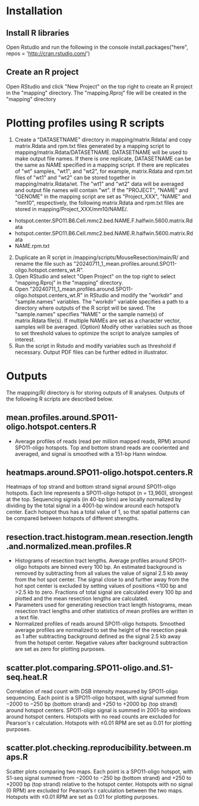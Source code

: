 # Installation

## Install R libraries
Open Rstudio and run the following in the console
install.packages("here", repos = 'http://cran.rstudio.com/')

## Create an R project
Open RStudio and click "New Project" on the top right to create an R project in the "mapping" directory. The "mapping.Rproj" file will be created in the "mapping" directory


# Plotting profiles using R scripts
1. Create a "DATASETNAME" directory in mapping/matrix.Rdata/ and copy matrix.Rdata and rpm.txt files generated by a mapping script to mapping/matrix.Rdata/DATASETNAME. DATASETNAME will be used to make output file names. If there is one replicate, DATASETNAME can be the same as NAME specified in a mapping script. If there are replicates of "wt" samples, "wt1", and "wt2", for example, matrix.Rdata and rpm.txt files of "wt1" and "wt2" can be stored together in mapping/matrix.Rdata/wt. The "wt1" and "wt2" data will be averaged and output file names will contain "wt". If the "PROJECT", "NAME" and "GENOME" in the mapping script are set as "Project_XXX", "NAME" and "mm10", respectively, the following matrix.Rdata and rpm.txt files are stored in mapping/Project_XXX/mm10/NAME/.
- hotspot.center.SPO11.B6.Cell.mmc2.bed.NAME.F.halfwin.5600.matrix.Rdata
- hotspot.center.SPO11.B6.Cell.mmc2.bed.NAME.R.halfwin.5600.matrix.Rdata
- NAME.rpm.txt
2. Duplicate an R script in /mapping/scripts/MouseResection/main/R/ and rename the file such as "20240711_1_mean.profiles.around.SPO11-oligo.hotspot.centers_wt.R".
3. Open RStudio and select "Open Project" on the top right to select "mapping.Rproj" in the "mapping" directory.
4. Open "20240711_1_mean.profiles.around.SPO11-oligo.hotspot.centers_wt.R" in RStudio and modify the "workdir" and "sample.names" variables. The "workdir" variable specifies a path to a directory where outputs of the R script will be saved. The "sample.names" specifies "NAME" or the sample name(s) of matrix.Rdata file(s). If multiple NAMEs are set as a character vector, samples will be averaged. (Option) Modify other variables such as those to set threshold values to optimize the script to analyze samples of interest.
5. Run the script in Rstudo and modify variables such as threshold if necessary. Output PDF files can be further edited in illustrator.


# Outputs
The mapping/R/ directory is for storing outputs of R analyses. Outputs of the following R scripts are described below.

## mean.profiles.around.SPO11-oligo.hotspot.centers.R
- Average profiles of reads (read per million mapped reads, RPM) around SPO11-oligo hotspots. Top and bottom strand reads are cooriented and averaged, and signal is smoothed with a 151-bp Hann window. 

## heatmaps.around.SPO11-oligo.hotspot.centers.R
Heatmaps of top strand and bottom strand signal around SPO11-oligo hotspots. Each line represents a SPO11-oligo hotspot (n = 13,960), strongest at the top. Sequencing signals (in 40-bp bins) are locally normalized by dividing by the total signal in a 4001-bp window around each hotspot’s center. Each hotspot thus has a total value of 1, so that spatial patterns can be compared between hotspots of different strengths.

## resection.tract.histogram.mean.resection.length.and.normalized.mean.profiles.R
- Histograms of resection tract lengths. Average profiles around SPO11-oligo hotspots are binned every 100 bp. An estimated background is removed by subtracting from all values the value of signal 2.5 kb away from the hot spot center. The signal close to and further away from the hot spot center is excluded by setting values of positions <100 bp and >2.5 kb to zero. Fractions of total signal are calculated every 100 bp and plotted and the mean resection lengths are calculated. 
- Parameters used for generating resection tract length histograms, mean resection tract lengths and other statistics of mean profiles are written in a text file.
- Normalized profiles of reads around SPO11-oligo hotspots. Smoothed average profiles are normalized to set the height of the resection peak as 1 after subtracting background defined as the signal 2.5 kb away from the hotspot center. Negative values after background subtraction are set as zero for plotting purposes.

## scatter.plot.comparing.SPO11-oligo.and.S1-seq.heat.R
Correlation of read count with DSB intensity measured by SPO11-oligo sequencing. Each point is a SPO11-oligo hotspot, with signal summed from −2000 to −250 bp (bottom strand) and +250 to +2000 bp (top strand) around hotspot centers. SPO11-oligo signal is summed in 2001-bp windows around hotspot centers. Hotspots with no read counts are excluded for Pearson's r calculation. Hotspots with ≤0.01 RPM are set as 0.01 for plotting purposes. 

## scatter.plot.checking.reproducibility.between.maps.R
Scatter plots comparing two maps. Each point is a SPO11-oligo hotspot, with S1-seq signal summed from −2000 to −250 bp (bottom strand) and +250 to +2000 bp (top strand) relative to the hotspot center. Hotspots with no signal (0 RPM) are excluded for Pearson’s r calculation between the two maps. Hotspots with ≤0.01 RPM are set as 0.01 for plotting purposes. 
